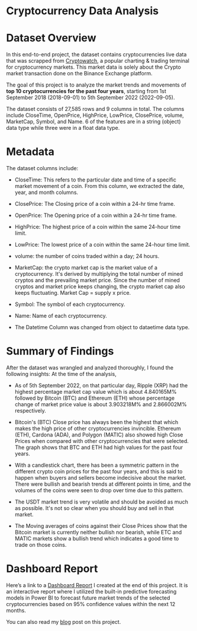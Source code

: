 # Cryptocurrency Data Analysis

# Dataset Overview

In this end-to-end project, the dataset contains cryptocurrencies live data that was scrapped from [Cryptowatch](https://cryptowat.ch/), a popular charting & trading terminal for cryptocurrency markets. This market data is solely about the Crypto market transaction done on the Binance Exchange platform.

The goal of this project is to analyze the market trends and movements of **top 10 cryptocurrencies for the past four years**, starting from 1st September 2018 (2018-09-01) to 5th September 2022 (2022-09-05).

The dataset consists of 27,585 rows and 9 columns in total. The columns include CloseTime, OpenPrice, HighPrice, LowPrice, ClosePrice, volume, MarketCap, Symbol, and Name. 6 of the features are in a string (object) data type while three were in a float data type.

# Metadata

The dataset columns include:

 - CloseTime: This refers to the particular date and time of a specific market movement of a coin. From this column, we extracted the date, year, and month columns.
 
 - ClosePrice: The Closing price of a coin within a 24-hr time frame.

 - OpenPrice: The Opening price of a coin within a 24-hr time frame.

 - HighPrice: The highest price of a coin within the same 24-hour time limit.
 
 - LowPrice: The lowest price of a coin within the same 24-hour time limit.
 
 - volume: the number of coins traded within a day; 24 hours.
 
 - MarketCap: the crypto market cap is the market value of a cryptocurrency. It's derived by multiplying the total number of mined cryptos and the prevailing market price. Since the number of mined cryptos and market price keeps changing, the crypto market cap also keeps fluctuating. Market Cap = supply x price.
 
 - Symbol: The symbol of each cryptocurrency.
 
- Name: Name of each  cryptocurrency.

 - The Datetime Column was changed from object to dataetime data type.

# Summary of Findings

After the dataset was wrangled and analyzed thoroughly, I found the following insights:
At the time of the analysis, 

 - As of 5th September 2022, on that particular day, Ripple (XRP) had the highest percentage market cap value which is about 4.840165M% followed by Bitcoin (BTC) and Ethereum (ETH) whose percentage change of market price value is about 3.903218M% and 2.866002M% respectively.
 
 - Bitcoin's (BTC) Close price has always been the highest that which makes the high price of other cryptocurrencies invincible. Ethereum (ETH), Cardona (ADA), and Polygon (MATIC) also showed high Close Prices when compared with other cryptocurrencies that were selected. The graph shows that BTC and ETH had high values for the past four years.
 
- With a candlestick chart, there has been a symmetric pattern in the different crypto coin prices for the past four years, and this is said to happen when buyers and sellers become indecisive about the market. There were bullish and bearish trends at different points in time, and the volumes of the coins were seen to drop over time due to this pattern.

 - The USDT market trend is very volatile and should be avoided as much as possible. It's not so clear when you should buy and sell in that market.
 
 - The Moving averages of coins against their Close Prices show that the Bitcoin market is currently neither bullish nor bearish, while ETC and MATIC markets show a bullish trend which indicates a good time to trade on those coins.

# Dashboard Report

Here’s a link to a [Dashboard Report](https://www.novypro.com/project/cryptocurrency-data-analysis) I created at the end of this project. It is an interactive report where I utilized the built-in predictive forecasting models in Power BI to forecast future market trends of the selected cryptocurrencies based on 95% confidence values within the next 12 months.

You can also read my [blog](https://medium.com/@chisompromise/the-world-of-digital-assets-cryptocurrency-data-analysis-5a31112945ef) post on this project.
